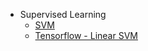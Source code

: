 * Supervised Learning
  * [SVM](https://zhedongzheng.github.io/supervised-learning/svm.html)
   * [Tensorflow - Linear SVM](https://github.com/zhedongzheng/finch/blob/master/tensorflow-models/linear_svm.py)
